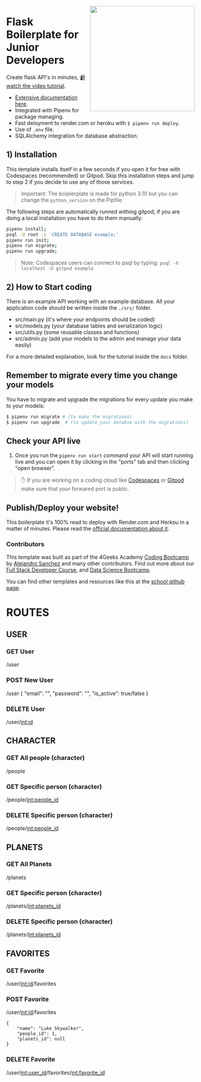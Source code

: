 <a href="https://www.breatheco.de"><img height="280" align="right" src="https://github.com/4GeeksAcademy/flask-rest-hello/blob/main/docs/assets/badge.png?raw=true"></a>

# Flask Boilerplate for Junior Developers

Create flask API's in minutes, [📹 watch the video tutorial](https://youtu.be/ORxQ-K3BzQA).

- [Extensive documentation here](https://start.4geeksacademy.com).
- Integrated with Pipenv for package managing.
- Fast deloyment to render.com or heroku with `$ pipenv run deploy`.
- Use of `.env` file.
- SQLAlchemy integration for database abstraction.

## 1) Installation

This template installs itself in a few seconds if you open it for free with Codespaces (recommended) or Gitpod.
Skip this installation steps and jump to step 2 if you decide to use any of those services.

> Important: The boiplerplate is made for python 3.10 but you can change the `python_version` on the Pipfile.

The following steps are automatically runned withing gitpod, if you are doing a local installation you have to do them manually:

```sh
pipenv install;
psql -U root -c 'CREATE DATABASE example;'
pipenv run init;
pipenv run migrate;
pipenv run upgrade;
```

> Note: Codespaces users can connect to psql by typing: `psql -h localhost -U gitpod example`

## 2) How to Start coding

There is an example API working with an example database. All your application code should be written inside the `./src/` folder.

- src/main.py (it's where your endpoints should be coded)
- src/models.py (your database tables and serialization logic)
- src/utils.py (some reusable classes and functions)
- src/admin.py (add your models to the admin and manage your data easily)

For a more detailed explanation, look for the tutorial inside the `docs` folder.

## Remember to migrate every time you change your models

You have to migrate and upgrade the migrations for every update you make to your models:

```bash
$ pipenv run migrate # (to make the migrations)
$ pipenv run upgrade  # (to update your databse with the migrations)
```

## Check your API live

1. Once you run the `pipenv run start` command your API will start running live and you can open it by clicking in the "ports" tab and then clicking "open browser".

> ✋ If you are working on a coding cloud like [Codespaces](https://docs.github.com/en/codespaces/developing-in-codespaces/forwarding-ports-in-your-codespace#sharing-a-port) or [Gitpod](https://www.gitpod.io/docs/configure/workspaces/ports#configure-port-visibility) make sure that your forwared port is public.

## Publish/Deploy your website!

This boilerplate it's 100% read to deploy with Render.com and Herkou in a matter of minutes. Please read the [official documentation about it](https://start.4geeksacademy.com/deploy).

### Contributors

This template was built as part of the 4Geeks Academy [Coding Bootcamp](https://4geeksacademy.com/us/coding-bootcamp) by [Alejandro Sanchez](https://twitter.com/alesanchezr) and many other contributors. Find out more about our [Full Stack Developer Course](https://4geeksacademy.com/us/coding-bootcamps/part-time-full-stack-developer), and [Data Science Bootcamp](https://4geeksacademy.com/us/coding-bootcamps/datascience-machine-learning).

You can find other templates and resources like this at the [school github page](https://github.com/4geeksacademy/).


# ROUTES
## USER
### GET User
/user

### POST New User
/user
    {
        "email": "",
        "password": "",
        "is_active": true/false
    }

### DELETE User
/user/<int:id>



## CHARACTER
### GET All people (character)
/people

### GET Specific person (character)
/people/<int:people_id>

### DELETE Specific person (character)
/people/<int:people_id>



## PLANETS
### GET All Planets
/planets

### GET Specific person (character)
/planets/<int:planets_id>

### DELETE Specific person (character)
/planets/<int:planets_id>



## FAVORITES
### GET Favorite
/user/<int:id>/favorites

### POST Favorite
/user/<int:id>/favorites

    {
        "name": "Luke Skywalker",
        "people_id": 1,
        "planets_id": null
    }

### DELETE Favorite
/user/<int:user_id>/favorites/<int:favorite_id>
